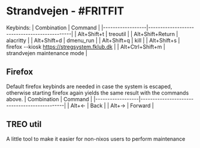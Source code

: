 # Strandvejen - #FRITFIT

Keybinds:
| Combination      | Command                                      |
|------------------|----------------------------------------------|
| Alt+Shift+t      | treoutil                                     |
| Alt+Shift+Return | alacritty                                    |
| Alt+Shift+d      | dmenu_run                                    |
| Alt+Shift+q      | kill                                         |
| Alt+Shift+s      | firefox --kiosk https://stregsystem.fklub.dk |
| Alt+Ctrl+Shift+m | strandvejen maintenance mode                 |

## Firefox
Default firefox keybinds are needed in case the system is escaped, otherwise starting firefox again yields the same result with the commands above.
| Combination      | Command                                      |
|------------------|----------------------------------------------|
| Alt+←            | Back                                         |
| Alt+→            | Forward                                      |

## TREO util
A little tool to make it easier for non-nixos users to perform maintenance
